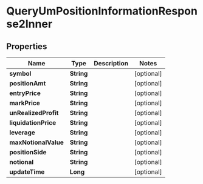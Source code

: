 

# QueryUmPositionInformationResponse2Inner


## Properties

| Name | Type | Description | Notes |
|------------ | ------------- | ------------- | -------------|
|**symbol** | **String** |  |  [optional] |
|**positionAmt** | **String** |  |  [optional] |
|**entryPrice** | **String** |  |  [optional] |
|**markPrice** | **String** |  |  [optional] |
|**unRealizedProfit** | **String** |  |  [optional] |
|**liquidationPrice** | **String** |  |  [optional] |
|**leverage** | **String** |  |  [optional] |
|**maxNotionalValue** | **String** |  |  [optional] |
|**positionSide** | **String** |  |  [optional] |
|**notional** | **String** |  |  [optional] |
|**updateTime** | **Long** |  |  [optional] |



